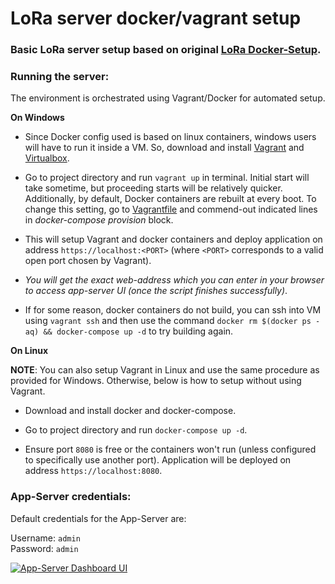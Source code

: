 # LoRa server docker/vagrant setup

### Basic LoRa server setup based on original [LoRa Docker-Setup][1].

### Running the server:

The environment is orchestrated using Vagrant/Docker for automated setup.

**On Windows**

* Since Docker config used is based on linux containers, windows users will have to run it inside a VM. So, download and install [Vagrant][2] and [Virtualbox][3].

* Go to project directory and run `vagrant up` in terminal. Initial start will take sometime, but proceeding starts will be relatively quicker. Additionally, by default, Docker containers are rebuilt at every boot. To change this setting, go to [Vagrantfile][4] and commend-out indicated lines in *docker-compose provision* block.

* This will setup Vagrant and docker containers and deploy application on address `https://localhost:<PORT>` (where `<PORT>` corresponds to a valid open port chosen by Vagrant).

* *You will get the exact web-address which you can enter in your browser to access app-server UI (once the script finishes successfully)*.

* If for some reason, docker containers do not build, you can ssh into VM using `vagrant ssh` and then use the command `docker rm $(docker ps -aq) && docker-compose up -d` to try building again.

**On Linux**

**NOTE**: You can also setup Vagrant in Linux and use the same procedure as provided for Windows. Otherwise, below is how to setup without using Vagrant.

* Download and install docker and docker-compose.

* Go to project directory and run `docker-compose up -d`.

* Ensure port `8080` is free or the containers won't run (unless configured to specifically use another port). Application will be deployed on address `https://localhost:8080`.

### App-Server credentials:

Default credentials for the App-Server are:

Username: `admin`  
Password: `admin`

[![App-Server Dashboard UI][5]][5]

  [1]: https://github.com/brocaar/loraserver-docker
  [2]: https://www.vagrantup.com/
  [3]: https://www.virtualbox.org/
  [4]: https://github.com/Jaskaranbir/lora-server-docker/blob/master/Vagrantfile
  [5]: https://i.imgur.com/faa7nDP.png
